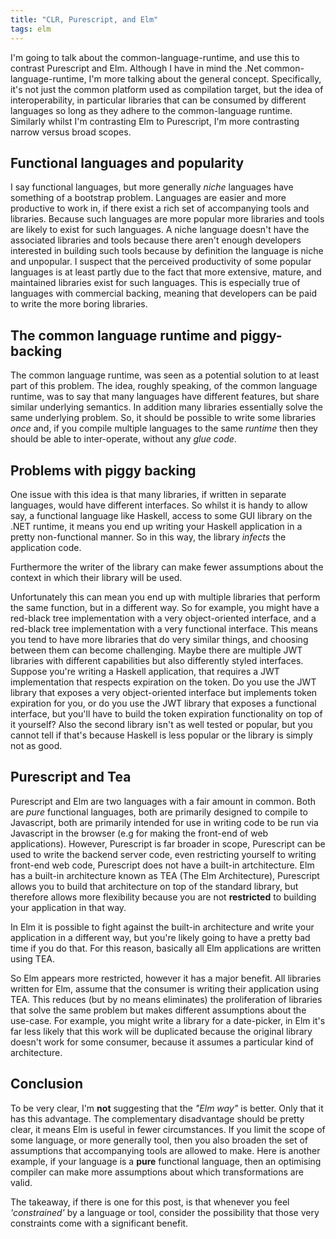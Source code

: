 ```yaml
---
title: "CLR, Purescript, and Elm"
tags: elm  
---
```


I'm going to talk about the common-language-runtime, and use this to contrast Purescript and Elm. Although I have in mind the .Net common-language-runtime, I'm more talking about the general concept. Specifically, it's not just the common platform used as compilation target, but the idea of interoperability, in particular libraries that can be consumed by different languages so long as they adhere to the common-language runtime. Similarly whilst I'm contrasting Elm to Purescript, I'm more contrasting narrow versus broad scopes.


## Functional languages and popularity

I say functional languages, but more generally *niche* languages have something of a bootstrap problem. Languages are easier and more productive to work in, if there exist a rich set of accompanying tools and libraries. Because such languages are more popular more libraries and tools are likely to exist for such languages. A niche language doesn't have the associated libraries and tools because there aren't enough developers interested in building such tools because by definition the language is niche and unpopular. I suspect that the perceived productivity of some popular languages is at least partly due to the fact that more extensive, mature, and maintained libraries exist for such languages. This is especially true of languages with commercial backing, meaning that developers can be paid to write the more boring libraries.


## The common language runtime and piggy-backing

The common language runtime, was seen as a potential solution to at least part of this problem. The idea, roughly speaking, of the common language runtime, was to say that many languages have different features, but share similar underlying semantics. In addition many libraries essentially solve the same underlying problem. So, it should be possible to write some libraries *once* and, if you compile multiple languages to the same *runtime* then they should be able to inter-operate, without any *glue code*. 

## Problems with piggy backing

One issue with this idea is that many libraries, if written in separate languages, would have different interfaces.
So whilst it is handy to allow say, a functional language like Haskell, access to some GUI library on the .NET runtime, it means you end up writing your Haskell application in a pretty non-functional manner. So in this way, the library *infects* the application code.

Furthermore the writer of the library can make fewer assumptions about the context in which their library will be used.

Unfortunately this can mean you end up with multiple libraries that perform the same function, but in a different way. So for example, you might have a red-black tree implementation with a very object-oriented interface, and a red-black tree implementation with a very functional interface. This means you tend to have more libraries that do very similar things, and choosing between them can become challenging. Maybe there are multiple JWT libraries with different capabilities but also differently styled interfaces. Suppose you're writing a Haskell application, that requires a JWT implementation that respects expiration on the token. Do you use the JWT library that exposes a very object-oriented interface but implements token expiration for you, or do you use the JWT library that exposes a functional interface, but you'll have to build the token expiration functionality on top of it yourself? Also the second library isn't as well tested or popular, but you cannot tell if that's because Haskell is less popular or the library is simply not as good.

## Purescript and Tea

Purescript and Elm are two languages with a fair amount in common. Both are *pure* functional languages, both are primarily designed to compile to Javascript, both are primarily intended for use in writing code to be run via Javascript in the browser (e.g for making the front-end of web applications). However, Purescript is far broader in scope, Purescript can be used to write the backend server code, even restricting yourself to writing front-end web code, Purescript does not have a built-in artchitecture. Elm has a built-in architecture known as TEA (The Elm Architecture), Purescript allows you to build that architecture on top of the standard library, but therefore allows more flexibility because you are not **restricted** to building your application in that way.

In Elm it is possible to fight against the built-in architecture and write your application in a different way, but you're likely going to have a pretty bad time if you do that. For this reason, basically all Elm applications are written using TEA.

So Elm appears more restricted, however it has a major benefit. All libraries written for Elm, assume that the consumer is writing their application using TEA. This reduces (but by no means eliminates) the proliferation of libraries that solve the same problem but makes different assumptions about the use-case. For example, you might write a library for a date-picker, in Elm it's far less likely that this work will be duplicated because the original library doesn't work for some consumer, because it assumes a particular kind of architecture. 


## Conclusion

To be very clear, I'm **not** suggesting that the *"Elm way"* is better. Only that it has this advantage. The complementary disadvantage should be pretty clear, it means Elm is useful in fewer circumstances. If you limit the scope of some language, or more generally tool, then you also broaden the set of assumptions that accompanying tools are allowed to make. Here is another example, if your language is a **pure** functional language, then an optimising compiler can make more assumptions about which transformations are valid.

The takeaway, if there is one for this post, is that whenever you feel *'constrained'* by a language or tool, consider the possibility that those very constraints come with a significant benefit.
